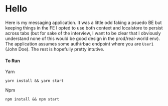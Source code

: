 # Hello

Here is my messaging application. It was a little odd faking a psuedo BE but keeping things in the FE I opted to use both context and localstore to persist across tabs (but for sake of the interview, I want to be clear that I obviously understand none of this would be good design in the prod/real-world env). The application assumes some auth/rbac endpoint where you are `User1` (John Doe). The rest is hopefully pretty intutive. 

#### To Run 

Yarn 
```
yarn install && yarn start
```

Npm
```
npm install && npm start
```
